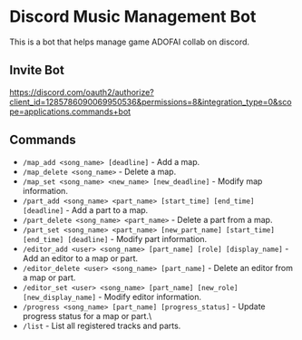 # Discord Music Management Bot
This is a bot that helps manage game ADOFAI collab on discord.

## Invite Bot
https://discord.com/oauth2/authorize?client_id=1285786090069950536&permissions=8&integration_type=0&scope=applications.commands+bot

## Commands

- `/map_add <song_name> [deadline]` - Add a map.
- `/map_delete <song_name>` - Delete a map.
- `/map_set <song_name> <new_name> [new_deadline]` - Modify map information.
- `/part_add <song_name> <part_name> [start_time] [end_time] [deadline]` - Add a part to a map.
- `/part_delete <song_name> <part_name>` - Delete a part from a map.
- `/part_set <song_name> <part_name> [new_part_name] [start_time] [end_time] [deadline]` - Modify part information.
- `/editor_add <user> <song_name> [part_name] [role] [display_name]` - Add an editor to a map or part.
- `/editor_delete <user> <song_name> [part_name]` - Delete an editor from a map or part.
- `/editor_set <user> <song_name> [part_name] [new_role] [new_display_name]` - Modify editor information.
- `/progress <song_name> [part_name] [progress_status]` - Update progress status for a map or part.\
- `/list` - List all registered tracks and parts.

